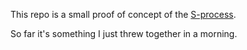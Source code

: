 This repo is a small proof of concept of the [S-process](https://survivalandflourishing.fund/s-process).

So far it's something I just threw together in a morning.
